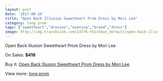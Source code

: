 ```yaml
---
layout: post
date: '2017-08-26'
title: "Open Back Illusion Sweetheart Prom Dress by Mori Lee"
category: long prom
tags: ["sweetheart","dresses","evening","brand","dress"]
image: http://img.transblink.com/23776-thickbox_default/open-back-illusion-sweetheart-prom-dress-by-mori-lee.jpg
---
```

Open Back Illusion Sweetheart Prom Dress by Mori Lee

On Sales: **$418**
<a href="https://www.transblink.com/en/long-prom/7544-open-back-illusion-sweetheart-prom-dress-by-mori-lee.html"><amp-img layout="responsive" width="600" height="600" src="//img.transblink.com/23776-thickbox_default/open-back-illusion-sweetheart-prom-dress-by-mori-lee.jpg" alt="Open Back Illusion Sweetheart Prom Dress by Mori Lee 0" /></a>
<a href="https://www.transblink.com/en/long-prom/7544-open-back-illusion-sweetheart-prom-dress-by-mori-lee.html"><amp-img layout="responsive" width="600" height="600" src="//img.transblink.com/23780-thickbox_default/open-back-illusion-sweetheart-prom-dress-by-mori-lee.jpg" alt="Open Back Illusion Sweetheart Prom Dress by Mori Lee 1" /></a>
<a href="https://www.transblink.com/en/long-prom/7544-open-back-illusion-sweetheart-prom-dress-by-mori-lee.html"><amp-img layout="responsive" width="600" height="600" src="//img.transblink.com/23779-thickbox_default/open-back-illusion-sweetheart-prom-dress-by-mori-lee.jpg" alt="Open Back Illusion Sweetheart Prom Dress by Mori Lee 2" /></a>
<a href="https://www.transblink.com/en/long-prom/7544-open-back-illusion-sweetheart-prom-dress-by-mori-lee.html"><amp-img layout="responsive" width="600" height="600" src="//img.transblink.com/23778-thickbox_default/open-back-illusion-sweetheart-prom-dress-by-mori-lee.jpg" alt="Open Back Illusion Sweetheart Prom Dress by Mori Lee 3" /></a>
<a href="https://www.transblink.com/en/long-prom/7544-open-back-illusion-sweetheart-prom-dress-by-mori-lee.html"><amp-img layout="responsive" width="600" height="600" src="//img.transblink.com/23777-thickbox_default/open-back-illusion-sweetheart-prom-dress-by-mori-lee.jpg" alt="Open Back Illusion Sweetheart Prom Dress by Mori Lee 4" /></a>

Buy it: [Open Back Illusion Sweetheart Prom Dress by Mori Lee](https://www.transblink.com/en/long-prom/7544-open-back-illusion-sweetheart-prom-dress-by-mori-lee.html "Open Back Illusion Sweetheart Prom Dress by Mori Lee")

View more: [long prom](https://www.transblink.com/en/58-long-prom "long prom")
